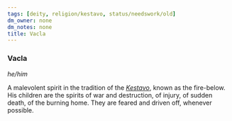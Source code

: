 ```yaml
---
tags: [deity, religion/kestavo, status/needswork/old]
dm_owner: none
dm_notes: none
title: Vacla
---
```

### Vacla
*he/him*

A malevolent spirit in the tradition of the *[Kestavo](<../../religions/northern-folk-religions/kestavo.md>)*, known as the fire-below. His children are the spirits of war and destruction, of injury, of sudden death, of the burning home. They are feared and driven off, whenever possible.

